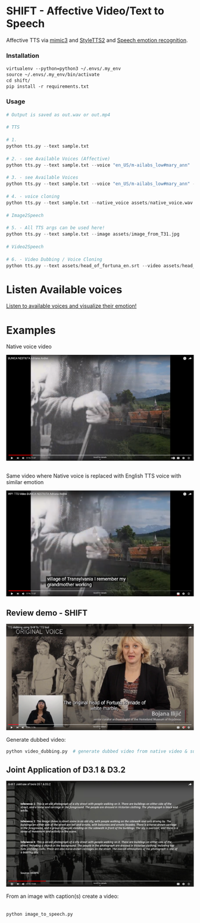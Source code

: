 # SHIFT - Affective Video/Text to Speech

Affective TTS via [mimic3](https://pypi.org/project/mycroft-mimic3-tts/) and [StyleTTS2](https://github.com/yl4579/StyleTTS2) and [Speech emotion recognition](https://github.com/audeering/w2v2-how-to).

### Installation

```
virtualenv --python=python3 ~/.envs/.my_env
source ~/.envs/.my_env/bin/activate
cd shift/
pip install -r requirements.txt
```

### Usage

```python
# Output is saved as out.wav or out.mp4

# TTS

# 1.
python tts.py --text sample.txt

# 2. - see Available Voices (Affective)
python tts.py --text sample.txt --voice "en_US/m-ailabs_low#mary_ann"

# 3. - see Available Voices
python tts.py --text sample.txt --voice "en_US/m-ailabs_low#mary_ann" --noaffect

# 4. - voice cloning
python tts.py --text sample.txt --native_voice assets/native_voice.wav

# Image2Speech

# 5. - All TTS args can be used here!
python tts.py --text sample.txt --image assets/image_from_T31.jpg

# Video2Speech

# 6. - Video Dubbing / Voice Cloning
python tts.py --text assets/head_of_fortuna_en.srt --video assets/head_of_fortuna_en.mp4
```



# Listen Available voices

<a href="https://audeering.github.io/shift/">Listen to available voices and visualize their emotion!</a>

# Examples

Native voice video

[![Native voice ANBPR video](assets/native_video_thumb.png)](https://www.youtube.com/watch?v=tmo2UbKYAqc)

##

Same video where Native voice is replaced with English TTS voice with similar emotion


[![Same video w. Native voice replaced with English TTS](assets/tts_video_thumb.png)](https://www.youtube.com/watch?v=geI1Vqn4QpY)


## Review demo - SHIFT

[![Review demo SHIFT](assets/review_demo_thumb.png)](https://www.youtube.com/watch?v=bpt7rOBENcQ)

Generate dubbed video:


```python
python video_dubbing.py  # generate dubbed video from native video & subtitles

```


## Joint Application of D3.1 & D3.2

[![Captions To Video](assets/caption_to_video_thumb.png)](https://youtu.be/wWC8DpOKVvQ)

From an image with caption(s) create a video:

```python

python image_to_speech.py
```
